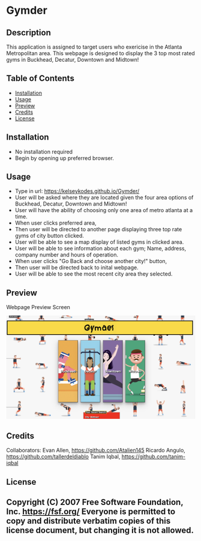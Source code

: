 # Gymder
## Description
This application is assigned to target users who exericise in the Atlanta Metropolitan area. This webpage is designed to display the 3 top most rated gyms in Buckhead, Decatur, Downtown and Midtown!



## Table of Contents
- [Installation](#installation)
- [Usage](#usage)
- [Preview](#preview)
- [Credits](#credits)
- [License](#license)

## Installation
- No installation required
- Begin by opening up preferred browser.

## Usage
- Type in url: https://kelseykodes.github.io/Gymder/
- User will be asked where they are located given the four area options of Buckhead, Decatur, Downtown and Midtown!
- User will have the ability of choosing only one area of metro atlanta at a time.
- When user clicks preferred area,
- Then user will be directed to another page displaying three top rate gyms of city button clicked.
- User will be able to see a map display of listed gyms in clicked area.
- User will be able to see information about each gym; Name, address, company number and hours of operation. 
- When user clicks "Go Back and choose another city!" button, 
- Then user will be directed back to inital webpage.
- User will be able to see the most recent city area they selected.

## Preview 
Webpage Preview Screen

<img src='./assets/img/Screen Shot 2021-10-13 at 7.34.42 PM.png'>

## Credits
Collaborators: 
Evan Allen, https://github.com/Atalien145
Ricardo Angulo, https://github.com/tallerdeldiablo
Tanim Iqbal, https://github.com/tanim-iqbal


## License
 Copyright (C) 2007 Free Software Foundation, Inc. <https://fsf.org/>
 Everyone is permitted to copy and distribute verbatim copies
 of this license document, but changing it is not allowed.
---